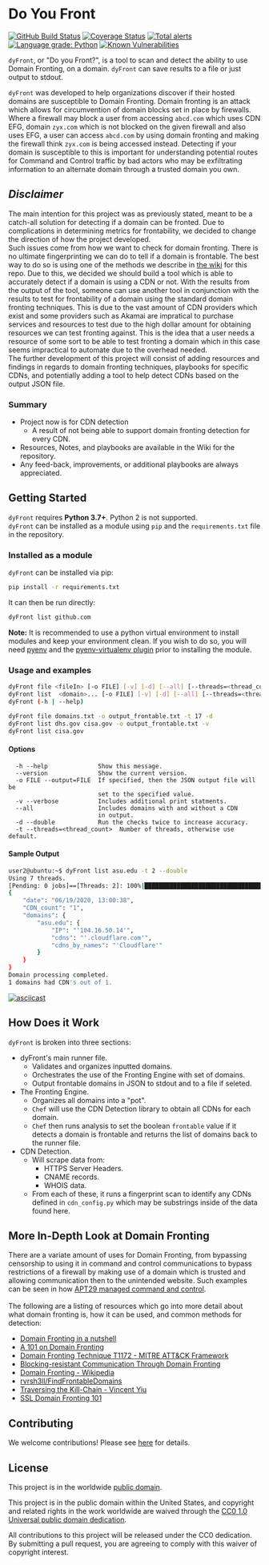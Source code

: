 # Do You Front

[![GitHub Build Status](https://github.com/Pascal-0x90/dyFront/workflows/build/badge.svg)](https://github.com/Pascal-0x90/dyFront/actions)
[![Coverage Status](https://coveralls.io/repos/github/Pascal-0x90/dyFront/badge.svg?branch=develop)](https://coveralls.io/github/Pascal-0x90/dyFront?branch=develop)
[![Total alerts](https://img.shields.io/lgtm/alerts/g/Pascal-0x90/dyFront.svg?logo=lgtm&logoWidth=18)](https://lgtm.com/projects/g/Pascal-0x90/dyFront/alerts/)
[![Language grade: Python](https://img.shields.io/lgtm/grade/python/g/Pascal-0x90/dyFront.svg?logo=lgtm&logoWidth=18)](https://lgtm.com/projects/g/Pascal-0x90/dyFront/context:python)
[![Known Vulnerabilities](https://snyk.io/test/github/Pascal-0x90/dyFront/develop/badge.svg)](https://snyk.io/test/github/Pascal-0x90/dyFront)

`dyFront`, or "Do you Front?", is a tool to scan and detect the ability to use
Domain Fronting, on a domain. `dyFront` can save results to a file or just
output to stdout.

`dyFront` was developed to help organizations discover if their hosted domains
are susceptible to Domain Fronting. Domain fronting is an attack which allows
for circumvention of domain blocks set in place by firewalls. Where a firewall
may block a user from accessing `abcd.com` which uses CDN EFG, domain `zyx.com`
which is not blocked on the given firewall and also uses EFG, a user can access
`abcd.com` by using domain fronting and making the firewall think `zyx.com` is
being accessed instead. Detecting if your domain is susceptible to this is
important for understanding potential routes for Command and Control traffic by
bad actors who may be exfiltrating information to an alternate domain through a
trusted domain you own.

## **_Disclaimer_**

The main intention for this project was as previously stated, meant to be a
catch-all solution for detecting if a domain can be fronted. Due to
complications in determining metrics for frontability, we decided to change the
direction of how the project developed.</br> Such issues come from how we want
to check for domain fronting. There is no ultimate fingerprinting we can do to
tell if a domain is frontable. The best way to do so is using one of the methods
we describe in
[the wiki](https://github.com/Pascal-0x90/dyFront/wiki/Domain-Fronting) for this
repo. Due to this, we decided we should build a tool which is able to accurately
detect if a domain is using a CDN or not. With the results from the output of
the tool, someone can use another tool in conjunction with the results to test
for frontability of a domain using the standard domain fronting techniques. This
is due to the vast amount of CDN providers which exist and some providers such
as Akamai are impratical to purchase services and resources to test due to the
high dollar amount for obtaining resources we can test fronting against. This is
the idea that a user needs a resource of some sort to be able to test fronting a
domain which in this case seems impractical to automate due to the overhead
needed. </br> The further development of this project will consist of adding
resources and findings in regards to domain fronting techniques, playbooks for
specific CDNs, and potentially adding a tool to help detect CDNs based on the
output JSON file. </br>

### Summary

- Project now is for CDN detection
  - A result of not being able to support domain fronting detection for every
    CDN.
- Resources, Notes, and playbooks are available in the Wiki for the repository.
- Any feed-back, improvements, or additional playbooks are always appreciated.

## Getting Started

`dyFront` requires **Python 3.7+**. Python 2 is not supported. </br> `dyFront`
can be installed as a module using `pip` and the `requirements.txt` file in the
repository.

### Installed as a module

`dyFront` can be installed via pip:

```bash
pip install -r requirements.txt
```

It can then be run directly:

```bash
dyFront list github.com
```

**Note:** It is recommended to use a python virtual environment to install
modules and keep your environment clean. If you wish to do so, you will need
[pyenv](https://github.com/pyenv/pyenv) and the
[pyenv-virtualenv plugin](https://github.com/pyenv/pyenv-virtualenv) prior to
installing the module.

### Usage and examples

```bash
dyFront file <fileIn> [-o FILE] [-v] [-d] [--all] [--threads=<thread_count>]
dyFront list  <domain>... [-o FILE] [-v] [-d] [--all] [--threads=<thread_count>]
dyFront (-h | --help)

dyFront file domains.txt -o output_frontable.txt -t 17 -d
dyFront list dhs.gov cisa.gov -o output_frontable.txt -v
dyFront list cisa.gov
```

#### Options

```plaintext
  -h --help              Show this message.
  --version              Show the current version.
  -o FILE --output=FILE  If specified, then the JSON output file will be
                         set to the specified value.
  -v --verbose           Includes additional print statments.
  --all                  Includes domains with and without a CDN
                         in output.
  -d --double            Run the checks twice to increase accuracy.
  -t --threads=<thread_count>  Number of threads, otherwise use default.
```

#### Sample Output

```bash
user2@ubuntu:~$ dyFront list asu.edu -t 2 --double
Using 7 threads.
[Pending: 0 jobs]==[Threads: 2]: 100%|███████████████████████████████████████████████████████████████████████████████████████████████████████████████████████████████████████████████| 2/2 [00:00<00:00,  2.22it/s]
{
    "date": "06/19/2020, 13:00:38",
    "CDN_count": "1",
    "domains": {
        "asu.edu": {
            "IP": "'104.16.50.14'",
            "cdns": "'.cloudflare.com'",
            "cdns_by_names": "'Cloudflare'"
        }
    }
}
Domain processing completed.
1 domains had CDN's out of 1.

```

[![asciicast](https://raw.githubusercontent.com/Pascal-0x90/dyFront/develop/example.gif)](https://raw.githubusercontent.com/Pascal-0x90/dyFront/develop/example.gif)

## How Does it Work

`dyFront` is broken into three sections:

- dyFront's main runner file.
  - Validates and organizes inputted domains.
  - Orchestrates the use of the Fronting Engine with set of domains.
  - Output frontable domains in JSON to stdout and to a file if seleted.
- The Fronting Engine.
  - Organizes all domains into a "pot".
  - `Chef` will use the CDN Detection library to obtain all CDNs for each
    domain.
  - `Chef` then runs analysis to set the boolean `frontable` value if it detects
    a domain is frontable and returns the list of domains back to the runner
    file.
- CDN Detection.
  - Will scrape data from:
    - HTTPS Server Headers.
    - CNAME records.
    - WHOIS data.
  - From each of these, it runs a fingerprint scan to identify any CDNs defined
    in `cdn_config.py` which may be substrings inside of the data found here.

## More In-Depth Look at Domain Fronting

There are a variate amount of uses for Domain Fronting, from bypassing
censorship to using it in command and control communications to bypass
restrictions of a firewall by making use of a domain which is trusted and
allowing communication then to the unintended website. Such examples can be seen
in how
[APT29 managed command and control](https://www.fireeye.com/blog/threat-research/2017/03/apt29_domain_frontin.html).
</br></br> The following are a listing of resources which go into more detail
about what domain fronting is, how it can be used, and common methods for
detection:

- [Domain Fronting in a nutshell](https://www.andreafortuna.org/2018/05/07/domain-fronting-in-a-nutshell/)
- [A 101 on Domain Fronting](https://digi.ninja/blog/domain_fronting.php)
- [Domain Fronting Technique T1172 - MITRE ATT&CK Framework](https://attack.mitre.org/techniques/T1172/)
- [Blocking-resistant Communication Through Domain Fronting](https://www.bamsoftware.com/papers/fronting/)
- [Domain Fronting - Wikipedia](https://en.wikipedia.org/wiki/Domain_fronting)
- [rvrsh3ll/FindFrontableDomains](https://github.com/rvrsh3ll/FindFrontableDomains)
- [Traversing the Kill-Chain - Vincent Yiu](https://gsec.hitb.org/materials/sg2018/D2%20-%20Traversing%20the%20Kill-Chain%20-%20The%20New%20Shiny%20in%202018%20-%20Vincent%20Yiu.pdf)
- [SSL Domain Fronting 101](https://medium.com/rvrsh3ll/ssl-domain-fronting-101-4348d410c56f)

## Contributing

We welcome contributions! Please see [here](CONTRIBUTING.md) for details.

## License

This project is in the worldwide [public domain](LICENSE).

This project is in the public domain within the United States, and copyright and
related rights in the work worldwide are waived through the
[CC0 1.0 Universal public domain dedication](https://creativecommons.org/publicdomain/zero/1.0/).

All contributions to this project will be released under the CC0 dedication. By
submitting a pull request, you are agreeing to comply with this waiver of
copyright interest.
